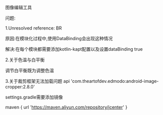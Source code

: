 图像编辑工具

问题:

1.Unresolved reference: BR


原因:在模块化过程中,使用DataBinding会出现这种情况


解决:在每个模块都需要添加kotlin-kapt配置以及设置dataBinding true

2.关于色温与白平衡

调节白平衡既为调整色温

3.关于裁剪框架无法加载问题
api 'com.theartofdev.edmodo:android-image-cropper:2.8.0'

settings.gradle需要添加镜像

maven { url 'https://maven.aliyun.com/repository/jcenter' }

